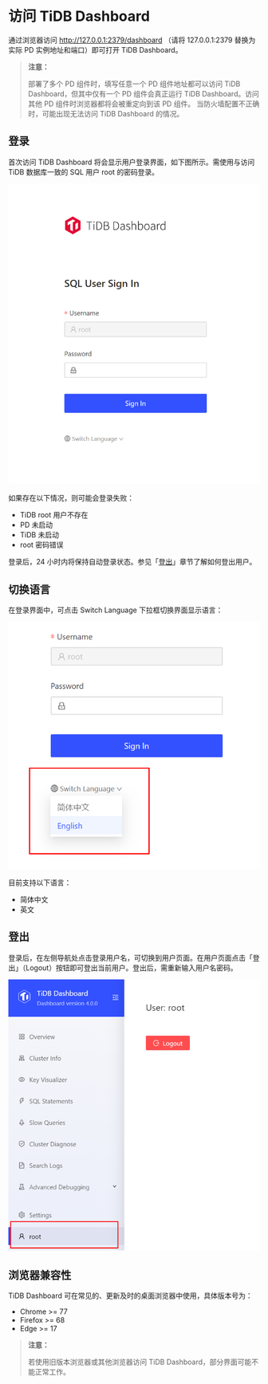 # 访问 TiDB Dashboard

通过浏览器访问 <http://127.0.0.1:2379/dashboard> （请将 127.0.0.1:2379 替换为实际 PD 实例地址和端口）即可打开 TiDB Dashboard。

> **注意：**
>
> 部署了多个 PD 组件时，填写任意一个 PD 组件地址都可以访问 TiDB Dashboard，但其中仅有一个 PD 组件会真正运行 TiDB Dashboard。访问其他 PD 组件时浏览器都将会被重定向到该 PD 组件。
> 当防火墙配置不正确时，可能出现无法访问 TiDB Dashboard 的情况。

## 登录

首次访问 TiDB Dashboard 将会显示用户登录界面，如下图所示。需使用与访问 TiDB 数据库一致的 SQL 用户 root 的密码登录。

![登录界面](/media/dashboard/access/login.png)

如果存在以下情况，则可能会登录失败：

- TiDB root 用户不存在
- PD 未启动
- TiDB 未启动
- root 密码错误

登录后，24 小时内将保持自动登录状态。参见「[登出](#登出)」章节了解如何登出用户。

## 切换语言

在登录界面中，可点击 Switch Language 下拉框切换界面显示语言：

![切换语言](/media/dashboard/access/switch-language.png)

目前支持以下语言：

- 简体中文
- 英文

## 登出

登录后，在左侧导航处点击登录用户名，可切换到用户页面。在用户页面点击「登出」（Logout）按钮即可登出当前用户。登出后，需重新输入用户名密码。

![登出](/media/dashboard/access/logout.png)

## 浏览器兼容性

TiDB Dashboard 可在常见的、更新及时的桌面浏览器中使用，具体版本号为：

- Chrome >= 77
- Firefox >= 68
- Edge >= 17

> **注意：**
>
> 若使用旧版本浏览器或其他浏览器访问 TiDB Dashboard，部分界面可能不能正常工作。

